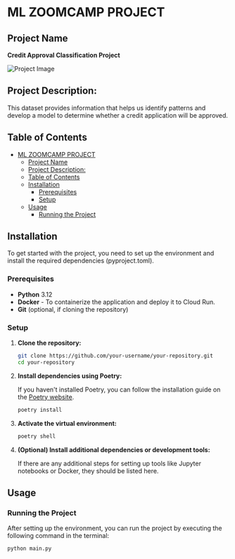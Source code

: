 # ML ZOOMCAMP PROJECT

## Project Name

**Credit Approval Classification Project**

![Project Image](https://www.indostarhfc.com/images/blogs/The-Role-of-Credit-Score-in-Home-Construction-Loan-Approval.jpg)

## Project Description:  
This dataset provides information that helps us identify patterns and develop a model to determine whether a credit application will be approved.   

## Table of Contents

- [ML ZOOMCAMP PROJECT](#ml-zoomcamp-project)
  - [Project Name](#project-name)
  - [Project Description:](#project-description)
  - [Table of Contents](#table-of-contents)
  - [Installation](#installation)
    - [Prerequisites](#prerequisites)
    - [Setup](#setup)
  - [Usage](#usage)
    - [Running the Project](#running-the-project)

## Installation

To get started with the project, you need to set up the environment and install the required dependencies (pyproject.toml).

### Prerequisites

- **Python** 3.12
- **Docker** - To containerize the application and deploy it to Cloud Run.
- **Git** (optional, if cloning the repository)

### Setup

1. **Clone the repository:**

    ```bash
    git clone https://github.com/your-username/your-repository.git
    cd your-repository
    ```

2. **Install dependencies using Poetry:**

    If you haven't installed Poetry, you can follow the installation guide on the [Poetry website](https://python-poetry.org/docs/#installation).

    ```bash
    poetry install
    ```

3. **Activate the virtual environment:**

    ```bash
    poetry shell
    ```

4. **(Optional) Install additional dependencies or development tools:**

    If there are any additional steps for setting up tools like Jupyter notebooks or Docker, they should be listed here.

## Usage

### Running the Project

After setting up the environment, you can run the project by executing the following command in the terminal:

```bash
python main.py

